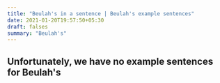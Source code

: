 ```yaml
---
title: "Beulah's in a sentence | Beulah's example sentences"
date: 2021-01-20T19:57:50+05:30
draft: falses
summary: "Beulah's"
---
```

## Unfortunately, we have no example sentences for Beulah's                 
